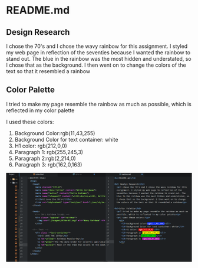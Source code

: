 <h1>README.md</h1>

<h2> Design Research</h2>
  <p>I chose the 70's and I chose the wavy rainbow for this assignment. I styled my web page in reflection of the seventies because I wanted the rainbow to stand out. The blue in the rainbow was the most hidden and understated, so I chose that as the background. I then went on to change the colors of the text so that it resembled a rainbow</p>

<h2>Color Palette</h2>
  <p>I tried to make my page resemble the rainbow as much as possible, which is reflected in my color palette</p>
  <p>I used these colors:</p>
    <ol>
      <li>Background Color:rgb(11,43,255)</li>
      <li>Background Color for text container: white</li>
      <li>H1 color: rgb(212,0,0)</li>
      <li>Paragraph 1: rgb(255,245,3)</li>
      <li>Paragraph 2:rgb(2,214,0)</li>
      <li>Paragraph 3: rgb(162,0,163)</li>
    </ol>
<img src=".\images\screenshot_1.png" alt="workspace" />
